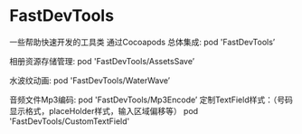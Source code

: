 # FastDevTools
一些帮助快速开发的工具类
通过Cocoapods 
总体集成:
pod 'FastDevTools’

相册资源存储管理:
pod 'FastDevTools/AssetsSave’

水波纹动画:
pod 'FastDevTools/WaterWave’

音频文件Mp3编码:
pod 'FastDevTools/Mp3Encode’
定制TextField样式：（号码显示格式，placeHolder样式，输入区域偏移等）
pod 'FastDevTools/CustomTextField'


